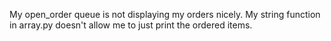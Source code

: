 My open_order queue is not displaying my orders nicely. My string function in array.py doesn't allow me to just print the ordered items.